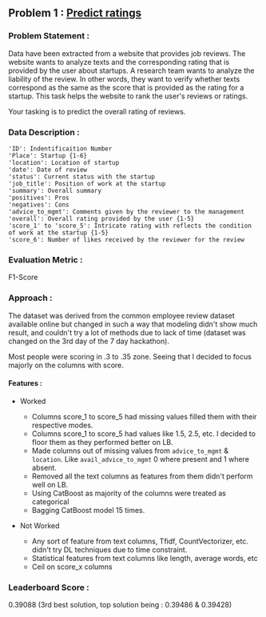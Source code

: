 ## Problem 1 : [Predict ratings](https://www.hackerearth.com/challenges/hiring/ericsson-ml-challenge-2019/machine-learning/abc-test/)

### Problem Statement : 

Data have been extracted from a website that provides job reviews. The website wants to analyze texts and the corresponding rating that is provided by the user about startups. A research team wants to analyze the liability of the review. In other words, they want to verify whether texts correspond as the same as the score that is provided as the rating for a startup. 
This task helps the website to rank the user's reviews or ratings.   

Your tasking is to predict the overall rating of reviews.

### Data Description : 

    'ID': Indentificaition Number 
    'Place': Startup {1-6}
    'location': Location of startup 
    'date': Date of review 
    'status': Current status with the startup 
    'job_title': Position of work at the startup
    'summary': Overall summary
    'positives': Pros
    'negatives': Cons 
    'advice_to_mgmt': Comments given by the reviewer to the management
    'overall': Overall rating provided by the user {1-5}
    'score_1' to 'score_5': Intricate rating with reflects the condition of work at the startup {1-5}
    'score_6': Number of likes received by the reviewer for the review 

### Evaluation Metric :

F1-Score

### Approach :

The dataset was derived from the common employee review dataset available online but changed in such a way that modeling didn't show much result, and couldn't try a lot of methods due to lack of time (dataset was changed on the 3rd day of the 7 day hackathon). 

Most people were scoring in .3 to .35 zone. Seeing that I decided to focus majorly on the columns with score.

#### Features :
- Worked 
   - Columns score_1 to score_5 had missing values filled them with their respective modes.
   - Columns score_1 to score_5 had values like 1.5, 2.5, etc. I decided to floor them as they performed better on LB.
   - Made columns out of missing values from `advice_to_mgmt` & `location`. Like `avail_advice_to_mgmt` 0 where present and 1 where absent.
   - Removed all the text columns as features from them didn't perform well on LB.
   - Using CatBoost as majority of the columns were treated as categorical
   - Bagging CatBoost model 15 times.
   
- Not Worked 
  - Any sort of feature from text columns, Tfidf, CountVectorizer, etc. didn't try DL techniques due to time constraint.
  - Statistical features from text columns like length, average words, etc
  - Ceil on score_x columns

### Leaderboard Score : 
  0.39088 (3rd best solution, top solution being : 0.39486 & 0.39428)
